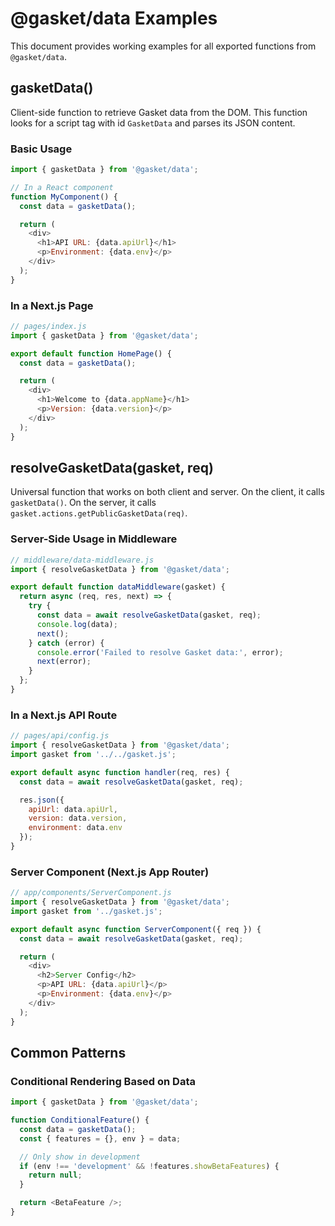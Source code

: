 # @gasket/data Examples

This document provides working examples for all exported functions from `@gasket/data`.

## gasketData()

Client-side function to retrieve Gasket data from the DOM. This function looks for a script tag with id `GasketData` and parses its JSON content.

### Basic Usage

```js
import { gasketData } from '@gasket/data';

// In a React component
function MyComponent() {
  const data = gasketData();

  return (
    <div>
      <h1>API URL: {data.apiUrl}</h1>
      <p>Environment: {data.env}</p>
    </div>
  );
}
```

### In a Next.js Page

```js
// pages/index.js
import { gasketData } from '@gasket/data';

export default function HomePage() {
  const data = gasketData();

  return (
    <div>
      <h1>Welcome to {data.appName}</h1>
      <p>Version: {data.version}</p>
    </div>
  );
}
```

## resolveGasketData(gasket, req)

Universal function that works on both client and server. On the client, it calls `gasketData()`. On the server, it calls `gasket.actions.getPublicGasketData(req)`.

### Server-Side Usage in Middleware

```js
// middleware/data-middleware.js
import { resolveGasketData } from '@gasket/data';

export default function dataMiddleware(gasket) {
  return async (req, res, next) => {
    try {
      const data = await resolveGasketData(gasket, req);
      console.log(data);
      next();
    } catch (error) {
      console.error('Failed to resolve Gasket data:', error);
      next(error);
    }
  };
}
```

### In a Next.js API Route

```js
// pages/api/config.js
import { resolveGasketData } from '@gasket/data';
import gasket from '../../gasket.js';

export default async function handler(req, res) {
  const data = await resolveGasketData(gasket, req);

  res.json({
    apiUrl: data.apiUrl,
    version: data.version,
    environment: data.env
  });
}
```

### Server Component (Next.js App Router)

```js
// app/components/ServerComponent.js
import { resolveGasketData } from '@gasket/data';
import gasket from '../gasket.js';

export default async function ServerComponent({ req }) {
  const data = await resolveGasketData(gasket, req);

  return (
    <div>
      <h2>Server Config</h2>
      <p>API URL: {data.apiUrl}</p>
      <p>Environment: {data.env}</p>
    </div>
  );
}
```

## Common Patterns

### Conditional Rendering Based on Data

```js
import { gasketData } from '@gasket/data';

function ConditionalFeature() {
  const data = gasketData();
  const { features = {}, env } = data;

  // Only show in development
  if (env !== 'development' && !features.showBetaFeatures) {
    return null;
  }

  return <BetaFeature />;
}
```

